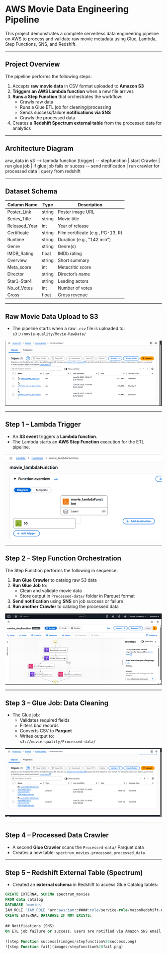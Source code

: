# AWS Movie Data Engineering Pipeline

This project demonstrates a complete serverless data engineering pipeline on AWS to process and validate raw movie metadata using Glue, Lambda, Step Functions, SNS, and Redshift.

---

## Project Overview

The pipeline performs the following steps:

1. Accepts **raw movie data** in CSV format uploaded to **Amazon S3**
2. **Triggers an AWS Lambda function** when a new file arrives
3. **Runs a Step Function** that orchestrates the workflow:
   - Crawls raw data
   - Runs a Glue ETL job for cleaning/processing
   - Sends success/failure **notifications via SNS**
   - Crawls the processed data
4. Creates a **Redshift Spectrum external table** from the processed data for analytics

---

## Architecture Diagram

arw_data in s3 --> lambda function (trigger) -- stepfunction 
													|
												start Crawler
												    |
												run glue job
													|
												if glue job fails or sucess -- send notification
																		|
																	run crawler for processed data
																		|
																	query from redshift
																	

---

## Dataset Schema

| Column Name     | Type     | Description |
|------------------|----------|-------------|
| Poster_Link      | string   | Poster image URL |
| Series_Title     | string   | Movie title |
| Released_Year    | int      | Year of release |
| Certificate      | string   | Film certificate (e.g., PG-13, R) |
| Runtime          | string   | Duration (e.g., "142 min") |
| Genre            | string   | Genre(s) |
| IMDB_Rating      | float    | IMDb rating |
| Overview         | string   | Short summary |
| Meta_score       | int      | Metacritic score |
| Director         | string   | Director’s name |
| Star1–Star4      | string   | Leading actors |
| No_of_Votes      | int      | Number of votes |
| Gross            | float    | Gross revenue |

---

## Raw Movie Data Upload to S3

- The pipeline starts when a raw `.csv` file is uploaded to:  
  `s3://movie-quality/Movie-RawData/`

![Movie-Rawdata S3](images/S3%20raw%20data.png)

---

## Step 1 – Lambda Trigger

- An **S3 event** triggers a **Lambda function**.
- The Lambda starts an **AWS Step Function** execution for the ETL pipeline.

![lambda Function](images/lambdafunction.png)

---

## Step 2 – Step Function Orchestration

The Step Function performs the following in sequence:

1. **Run Glue Crawler** to catalog raw S3 data
2. **Run Glue Job** to:
   - Clean and validate movie data
   - Store output in `Processed-data/` folder in Parquet format
3. **Send notification** using **SNS** on job success or failure
4. **Run another Crawler** to catalog the processed data

![step Function](images/stepfunction.png)

---

## Step 3 – Glue Job: Data Cleaning

- The Glue job:
  - Validates required fields
  - Filters bad records
  - Converts CSV to **Parquet**
  - Writes output to:  
    `s3://movie-quality/Processed-data/`

![processd File](images/processeds3.png)

---

## Step 4 – Processed Data Crawler

- A second **Glue Crawler** scans the `Processed-data/` Parquet data
- Creates a new table: `spectrum_movies.processed_processed_data`

---

## Step 5 – Redshift External Table (Spectrum)

- Created an **external schema** in Redshift to access Glue Catalog tables:
```sql
CREATE EXTERNAL SCHEMA spectrum_movies
FROM data catalog
DATABASE 'movies'
IAM_ROLE 'IAM_ROLE 'arn:aws:iam::####:role/service-role/mazonRedshift-####''
CREATE EXTERNAL DATABASE IF NOT EXISTS;

## Notifications (SNS)
On ETL job failure or success, users are notified via Amazon SNS email.

![step Function success](images/stepfunction%20success.png)
![step Function fail](images/stepfunction%20fail.png)